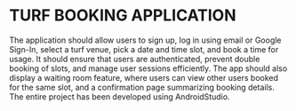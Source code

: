 # TURF BOOKING APPLICATION

The application should allow users to sign up, log in using email or Google Sign-In, select a turf venue, pick a date and time slot, and book a time for usage. It should ensure that users are authenticated, prevent double booking of slots, and manage user sessions efficiently. The app should also display a waiting room feature, where users can view other users booked for the same slot, and a confirmation page summarizing booking details.
The entire project has been developed using AndroidStudio.
